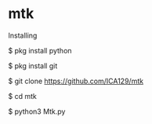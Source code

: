 # mtk

Installing

$ pkg install python

$ pkg install git

$ git clone https://github.com/ICA129/mtk

$ cd mtk

$ python3 Mtk.py
